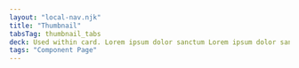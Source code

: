 ```yaml
---
layout: "local-nav.njk"
title: "Thumbnail"
tabsTag: thumbnail_tabs
deck: Used within card. Lorem ipsum dolor sanctum Lorem ipsum dolor sanctum Lorem ipsum dolor sanctum Lorem ipsum dolor sanctum Lorem ipsum dolor sanctum Lorem ipsum dolor sanctum Lorem ipsum dolor sanctum Lorem ipsum dolor sanctum Lorem ipsum dolor sanctum Lorem ipsum dolor sanctum Lorem ipsum dolor sanctum Lorem ipsum dolor sanctum Lorem ipsum dolor sanctum Lorem ipsum dolor sanctum Lorem ipsum dolor sanctum Lorem ipsum dolor sanctum Lorem ipsum dolor sanctum Lorem ipsum dolor sanctum Lorem ipsum dolor sanctum Lorem ipsum dolor sanctum Lorem ipsum dolor sanctum Lorem ipsum dolor sanctum Lorem ipsum dolor sanctum Lorem ipsum dolor sanctum Lorem ipsum dolor sanctum
tags: "Component Page"
---
```

